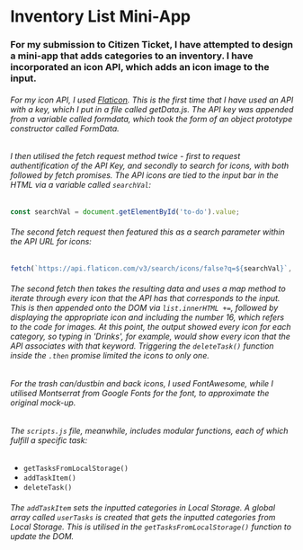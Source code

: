 # Inventory List Mini-App

### For my submission to Citizen Ticket, I have attempted to design a mini-app that adds categories to an inventory. I have incorporated an icon API, which adds an icon image to the input. 

###### For my icon API, I used [Flaticon](https://api.flaticon.com/?_gl=1*gm9831*test_ga*NzYzNzY5MjUwLjE2NzA0Mjk1NjU.*test_ga_523JXC6VL7*MTY3MDQyOTU2NS4xLjAuMTY3MDQyOTU2NS42MC4wLjA.*fp_ga*NzYzNzY5MjUwLjE2NzA0Mjk1NjU.*fp_ga_1ZY8468CQB*MTY3MDQyOTU2NS4xLjAuMTY3MDQyOTU2NS42MC4wLjA.&_ga=2.17695921.908716984.1670429565-763769250.1670429565). This is the first time that I have used an API with a key, which I put in a file called getData.js. The API key was appended from a variable called formdata, which took the form of an object prototype constructor called FormData. 
###### I then utilised the fetch request method twice - first to request authentification of the API Key, and secondly to search for icons, with both followed by fetch promises. The API icons are tied to the input bar in the HTML via a variable called `searchVal`:

```js
const searchVal = document.getElementById('to-do').value;
```

###### The second fetch request then featured this as a search parameter within the API URL for icons:

```js
fetch(`https://api.flaticon.com/v3/search/icons/false?q=${searchVal}`, requestOptions)
```

###### The second fetch then takes the resulting data and uses a map method to iterate through every icon that the API has that corresponds to the input. This is then appended onto the DOM via `list.innerHTML +=`, followed by displaying the appropriate icon and including the number 16, which refers to the code for images. At this point, the output showed every icon for each category, so typing in 'Drinks', for example, would show every icon that the API associates with that keyword. Triggering the `deleteTask()` function inside the `.then` promise limited the icons to only one. 

###### For the trash can/dustbin and back icons, I used FontAwesome, while I utilised Montserrat from Google Fonts for the font, to approximate the original mock-up.

###### The `scripts.js` file, meanwhile, includes modular functions, each of which fulfill a specific task: 
- `getTasksFromLocalStorage()`
- `addTaskItem()`
- `deleteTask()`
###### The `addTaskItem` sets the inputted categories in Local Storage. A global array called `userTasks` is created that gets the inputted categories from Local Storage. This is utilised in the `getTasksFromLocalStorage()` function to update the DOM.  
    
